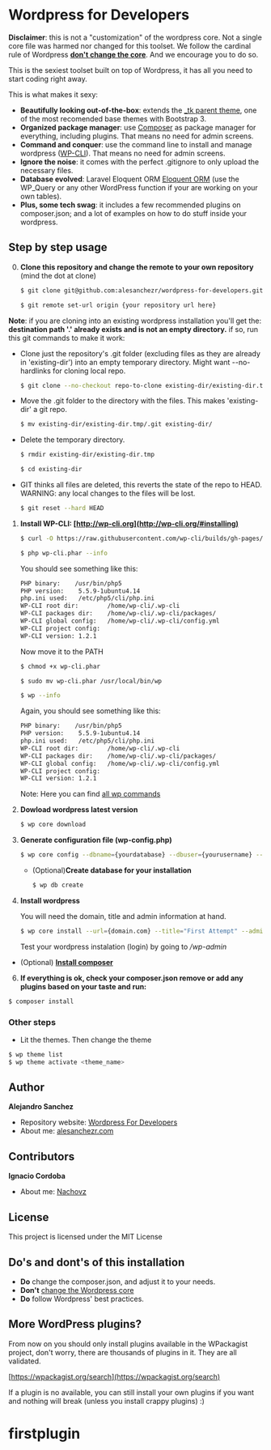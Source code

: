 # Wordpress for Developers

**Disclaimer**: this is not a "customization" of the wordpress core. Not a single core file was harmed nor changed for this toolset. We follow the cardinal rule of Wordpress [**don't change the core**](https://getflywheel.com/layout/wp-core/). And we encourage you to do so.

This is the sexiest toolset built on top of Wordpress, it has all you need to start coding right away.

This is what makes it sexy:
- **Beautifully looking out-of-the-box**: extends the [_tk parent theme](https://github.com/Themekraft/_tk), one of the most recomended base themes with Bootstrap 3.
- **Organized package manager**: use [Composer](https://wpackagist.org/) as package manager for everything, including plugins. That means no need for admin screens.
- **Command and conquer**: use the command line to install and manage wordpress ([WP-CLI](http://wp-cli.org/)). That means no need for admin screens.
- **Ignore the noise**: it comes with the perfect .gitignore to only upload the necessary files. 
- **Database evolved**: Laravel Eloquent ORM [Eloquent ORM](https://github.com/tareq1988/wp-eloquent) (use the WP_Query or any other WordPress function if your are working on your own tables).
- **Plus, some tech swag**: it includes a few recommended plugins on composer.json; and a lot of examples on how to do stuff inside your wordpress.

## Step by step usage

0. **Clone this repository and change the remote to your own repository** (mind the dot at clone)
    ```sh
    $ git clone git@github.com:alesanchezr/wordpress-for-developers.git .
    
    $ git remote set-url origin {your repository url here}
    ```
**Note**: if you are cloning into an existing wordpress installation you'll get the: 
**destination path '.' already exists and is not an empty directory.**
if so, run this git commands to make it work:

- Clone just the repository's .git folder (excluding files as they are already in 'existing-dir') into an empty temporary directory. Might want --no-hardlinks for cloning local repo.
	```sh
	$ git clone --no-checkout repo-to-clone existing-dir/existing-dir.tmp
	```
- Move the .git folder to the directory with the files. This makes 'existing-dir' a git repo.
	```sh
	$ mv existing-dir/existing-dir.tmp/.git existing-dir/
	```
- Delete the temporary directory.
	```sh
	$ rmdir existing-dir/existing-dir.tmp

	$ cd existing-dir
	```
- GIT thinks all files are deleted, this reverts the state of the repo to HEAD.
WARNING: any local changes to the files will be lost.
	```sh
	$ git reset --hard HEAD
	```

1. **Install WP-CLI: [http://wp-cli.org](http://wp-cli.org/#installing)**

    ```sh
    $ curl -O https://raw.githubusercontent.com/wp-cli/builds/gh-pages/phar/wp-cli.phar
    
    $ php wp-cli.phar --info
    ```
    You should see something like this:
    ```sh
    PHP binary:    /usr/bin/php5
    PHP version:    5.5.9-1ubuntu4.14
    php.ini used:   /etc/php5/cli/php.ini
    WP-CLI root dir:        /home/wp-cli/.wp-cli
    WP-CLI packages dir:    /home/wp-cli/.wp-cli/packages/
    WP-CLI global config:   /home/wp-cli/.wp-cli/config.yml
    WP-CLI project config:
    WP-CLI version: 1.2.1
    ```
    Now move it to the PATH
    ```sh
    $ chmod +x wp-cli.phar
    
    $ sudo mv wp-cli.phar /usr/local/bin/wp
    
    $ wp --info
    ```
    Again, you should see something like this:
    ```sh
    PHP binary:    /usr/bin/php5
    PHP version:    5.5.9-1ubuntu4.14
    php.ini used:   /etc/php5/cli/php.ini
    WP-CLI root dir:        /home/wp-cli/.wp-cli
    WP-CLI packages dir:    /home/wp-cli/.wp-cli/packages/
    WP-CLI global config:   /home/wp-cli/.wp-cli/config.yml
    WP-CLI project config:
    WP-CLI version: 1.2.1
    ```
    Note: Here you can find [all wp commands](https://developer.wordpress.org/cli/commands/)

2. **Dowload wordpress latest version**

    ```sh
    $ wp core download
    ```

3. **Generate configuration file (wp-config.php)**

    ```sh
    $ wp core config --dbname={yourdatabase} --dbuser={yourusername} --dbpass={YOUR DATABASE PASSWORD}
    ```

      * (Optional)**Create database for your installation** 
    
        ```sh
        $ wp db create
        ```

4. **Install wordpress**

   You will need the domain, title and admin information at hand.
   
    ```sh
    $ wp core install --url={domain.com} --title="First Attempt" --admin_user={yourusername} --admin_password={yourpassword} --admin_email={your@email.com}
    ```
    Test your wordpress instalation (login) by going to */wp-admin*

* (Optional) **[Install composer](https://getcomposer.org/download/)**

6. **If everything is ok, check your composer.json remove or add any plugins based on your taste and run:**

```sh
$ composer install
```

### Other steps
* Lit the themes. Then change the theme
```sh
$ wp theme list
$ wp theme activate <theme_name>
```

## Author

**Alejandro Sanchez**
- Repository website: [Wordpress For Developers](https://github.com/alesanchezr/wordpress-for-developers)
- About me: [alesanchezr.com](http://alesanchezr.com)

## Contributors

**Ignacio Cordoba**
- About me: [Nachovz](https://github.com/nachovz)

## License

This project is licensed under the MIT License

## Do's and dont's of this installation
* **Do** change the composer.json, and adjust it to your needs.
* **Don't** [change the Wordpress core](https://getflywheel.com/layout/wp-core/)
* **Do** follow Wordpress' best practices.
    
## More WordPress plugins?

From now on you should only install plugins available in the WPackagist project, don't worry, there are thousands of plugins in it. They are all validated.

[https://wpackagist.org/search](https://wpackagist.org/search)

If a plugin is no available, you can still install your own plugins if you want and nothing will break (unless you install crappy plugins) :)
# firstplugin
